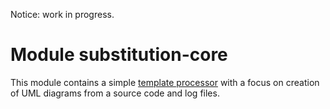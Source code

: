 Notice: work in progress.

# Module substitution-core
This module contains
a simple [template processor](https://en.wikipedia.org/wiki/Template_processor)
with a focus on creation of UML diagrams from a source code and log files.